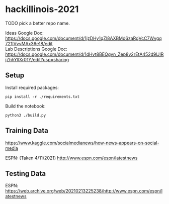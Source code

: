 # hackillinois-2021

TODO pick a better repo name.

Ideas Google Doc: https://docs.google.com/document/d/1jzDHy1qZl8AXBMd6zaRgVcC7Wvgq721IVvvMAx36e18/edit <br>
Lab Descriptions Google Doc: https://docs.google.com/document/d/1dHvt8BEQgvn_Zep8v2rEtA452d9lJIRjZhhYllXr01Y/edit?usp=sharing

## Setup

Install required packages:

```
pip install -r ./requirements.txt
```

Build the notebook:

```
python3 ./build.py
```

## Training Data

<https://www.kaggle.com/socialmedianews/how-news-appears-on-social-media>

ESPN: (Taken 4/11/2021) http://www.espn.com/espn/latestnews

## Testing Data

ESPN: https://web.archive.org/web/20210213225238/http://www.espn.com/espn/latestnews
